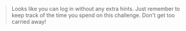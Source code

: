 > Looks like you can log in without any extra hints. Just remember to keep track of the time you spend on this challenge. Don't get too carried away!
